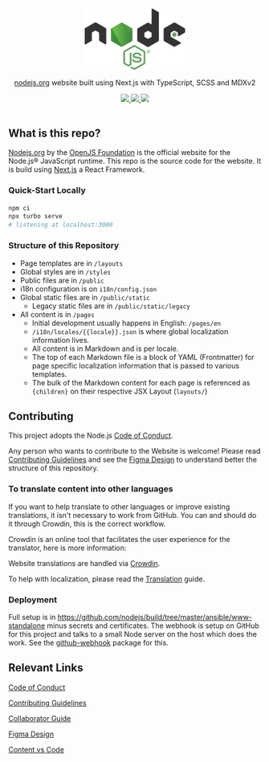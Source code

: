 <p align="center">
  <br />
  <a href="https://nodejs.org">
    <picture>
      <source media="(prefers-color-scheme: dark)" srcset="./public/static/images/logos/nodejs-new-pantone-white.svg">
      <img src="./public/static/images/logos/nodejs-new-pantone-black.svg" width="200px">
    </picture>
  </a>
</p>

<p align="center">
  <a href="https://nodejs.org">nodejs.org</a> website built using Next.js with TypeScript, SCSS and MDXv2
</p>

<p align="center">
  <a title="MIT License" href="LICENSE">
    <img src="https://img.shields.io/badge/license-MIT-blue">
  </a>
  <a title="Localised" href="https://crowdin.com/project/nodejs-website">
    <img src="https://badges.crowdin.net/nodejs-website/localized.svg">
  </a>
  <a title="Follow on Twitter" href="https://twitter.com/Nodejs">
    <img src="https://img.shields.io/twitter/follow/Nodejs.svg?style=social&label=Follow%20@Nodejs">
  </a>
  <br />
  <br />
</p>

## What is this repo?

[Nodejs.org](https://nodejs.org/) by the [OpenJS Foundation](https://openjsf.org/) is the official website for the Node.js® JavaScript runtime. This repo is the source code for the website. It is build using [Next.js](https://nextjs.org) a React Framework.

### Quick-Start Locally

```bash
npm ci
npx turbo serve
# listening at localhost:3000
```

### Structure of this Repository

- Page templates are in `/layouts`
- Global styles are in `/styles`
- Public files are in `/public`
- i18n configuration is on `i18n/config.json`
- Global static files are in `/public/static`
  - Legacy static files are in `/public/static/legacy`
- All content is in `/pages`
  - Initial development usually happens in English: `/pages/en`
  - `/i18n/locales/{{locale}}.json` is where global localization information lives.
  - All content is in Markdown and is per locale.
  - The top of each Markdown file is a block of YAML (Frontmatter) for page specific localization information that is passed to various templates.
  - The bulk of the Markdown content for each page is referenced as `{children}` on their respective JSX Layout (`layouts/`)

## Contributing

This project adopts the Node.js [Code of Conduct][].

Any person who wants to contribute to the Website is welcome! Please read [Contributing Guidelines][] and see the [Figma Design][] to understand better the structure of this repository.

### To translate content into other languages

If you want to help translate to other languages or improve existing translations, it isn't necessary to work from GitHub. You can and should do it through Crowdin, this is the correct workflow.

Crowdin is an online tool that facilitates the user experience for the translator, here is more information:

Website translations are handled via [Crowdin](https://crowdin.com/project/nodejs-website).

To help with localization, please read the [Translation](TRANSLATION.md) guide.

### Deployment

Full setup is in <https://github.com/nodejs/build/tree/master/ansible/www-standalone> minus secrets and certificates. The webhook is setup on GitHub for this project and talks to a small Node server on the host which does the work. See the [github-webhook](https://github.com/rvagg/github-webhook) package for this.

## Relevant Links

[Code of Conduct][]

[Contributing Guidelines][]

[Collaborator Guide][]

[Figma Design][]

[Content vs Code][]

[code of conduct]: https://github.com/nodejs/admin/blob/main/CODE_OF_CONDUCT.md
[contributing guidelines]: ./CONTRIBUTING.md
[content vs code]: ./CONTENT_VS_CODE.md
[collaborator guide]: ./COLLABORATOR_GUIDE.md
[figma design]: https://www.figma.com/file/lOxAGGg5KXb6nwie7zXkz6/NJ---Design-System?node-id=22%3A6086

